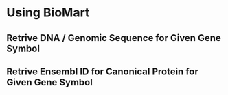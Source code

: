 
# Using BioMart 

## Retrive DNA / Genomic Sequence for Given Gene Symbol

## Retrive Ensembl ID for Canonical Protein for Given Gene Symbol
